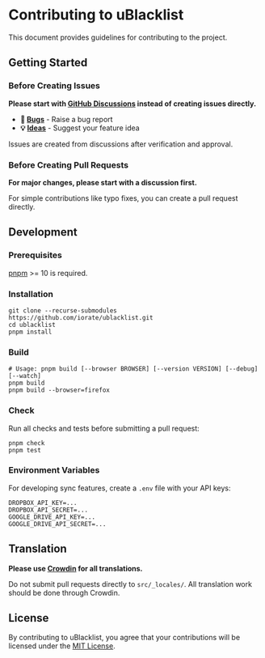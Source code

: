 # Contributing to uBlacklist

This document provides guidelines for contributing to the project.

## Getting Started

### Before Creating Issues

**Please start with [GitHub Discussions](https://github.com/iorate/ublacklist/discussions) instead of creating issues directly.**

- **🐛 [Bugs](https://github.com/iorate/ublacklist/discussions/new?category=bugs)** - Raise a bug report
- **💡 [Ideas](https://github.com/iorate/ublacklist/discussions/new?category=ideas)** - Suggest your feature idea

Issues are created from discussions after verification and approval.

### Before Creating Pull Requests

**For major changes, please start with a discussion first.**

For simple contributions like typo fixes, you can create a pull request directly.

## Development

### Prerequisites

[pnpm](https://pnpm.io/) >= 10 is required.

### Installation

```shell
git clone --recurse-submodules https://github.com/iorate/ublacklist.git
cd ublacklist
pnpm install
```

### Build

```shell
# Usage: pnpm build [--browser BROWSER] [--version VERSION] [--debug] [--watch]
pnpm build
pnpm build --browser=firefox
```

### Check

Run all checks and tests before submitting a pull request:

```shell
pnpm check
pnpm test
```

### Environment Variables

For developing sync features, create a `.env` file with your API keys:

```
DROPBOX_API_KEY=...
DROPBOX_API_SECRET=...
GOOGLE_DRIVE_API_KEY=...
GOOGLE_DRIVE_API_SECRET=...
```

## Translation

**Please use [Crowdin](https://crowdin.com/project/ublacklist) for all translations.**

Do not submit pull requests directly to `src/_locales/`. All translation work should be done through Crowdin.

## License

By contributing to uBlacklist, you agree that your contributions will be licensed under the [MIT License](LICENSE.txt).

